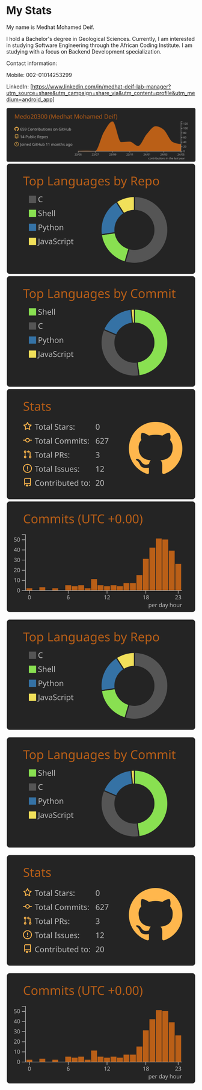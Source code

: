# My Stats 
My name is Medhat Mohamed Deif. 

I hold a Bachelor's degree in Geological Sciences. Currently, 
I am interested in studying Software Engineering through the African Coding Institute.
I am studying with a focus on Backend Development specialization.


Contact information:

Mobile: 002-01014253299

LinkedIn: [https://www.linkedin.com/in/medhat-deif-lab-manager?utm_source=share&utm_campaign=share_via&utm_content=profile&utm_medium=android_app]



[![](https://raw.githubusercontent.com/Medo20300/thickduck/master/profile-summary-card-output/darcula/0-profile-details.svg)](https://github.com/vn7n24fzkq/github-profile-summary-cards)
[![](https://raw.githubusercontent.com/Medo20300/thickduck/master/profile-summary-card-output/darcula/1-repos-per-language.svg)](https://github.com/vn7n24fzkq/github-profile-summary-cards) [![](https://raw.githubusercontent.com/Medo20300/thickduck/master/profile-summary-card-output/darcula/2-most-commit-language.svg)](https://github.com/vn7n24fzkq/github-profile-summary-cards)
[![](https://raw.githubusercontent.com/Medo20300/thickduck/master/profile-summary-card-output/darcula/3-stats.svg)](https://github.com/vn7n24fzkq/github-profile-summary-cards) [![](https://raw.githubusercontent.com/Medo20300/thickduck/master/profile-summary-card-output/darcula/4-productive-time.svg)](https://github.com/vn7n24fzkq/github-profile-summary-cards)







![](https://raw.githubusercontent.com/Medo20300/thickduck/master/profile-summary-card-output/darcula/1-repos-per-language.svg)

![](https://raw.githubusercontent.com/Medo20300/thickduck/master/profile-summary-card-output/darcula/2-most-commit-language.svg)

![](https://raw.githubusercontent.com/Medo20300/thickduck/master/profile-summary-card-output/darcula/3-stats.svg)

![](https://raw.githubusercontent.com/Medo20300/thickduck/master/profile-summary-card-output/darcula/4-productive-time.svg)
